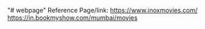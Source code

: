 "# webpage" 
Reference Page/link: https://www.inoxmovies.com/ 
                     https://in.bookmyshow.com/mumbai/movies
